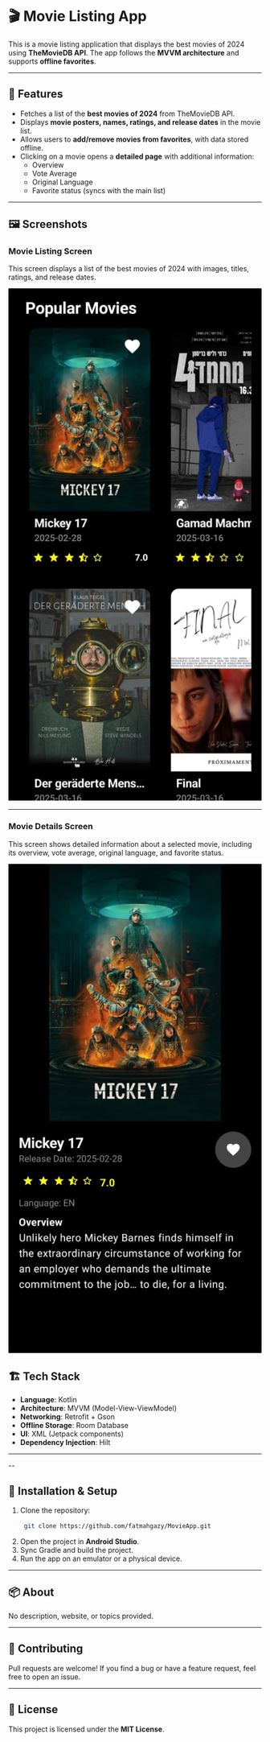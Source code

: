 # 🎬 Movie Listing App

This is a movie listing application that displays the best movies of 2024 using **TheMovieDB API**. The app follows the **MVVM architecture** and supports **offline favorites**.

---

## 📌 Features
- Fetches a list of the **best movies of 2024** from TheMovieDB API.
- Displays **movie posters, names, ratings, and release dates** in the movie list.
- Allows users to **add/remove movies from favorites**, with data stored offline.
- Clicking on a movie opens a **detailed page** with additional information:
  - Overview
  - Vote Average
  - Original Language
  - Favorite status (syncs with the main list)

---
## 🖼️ Screenshots

### **Movie Listing Screen**
This screen displays a list of the best movies of 2024 with images, titles, ratings, and release dates.

![Movie Listing Screen](screenshots/home_screen.png)

---

### **Movie Details Screen**
This screen shows detailed information about a selected movie, including its overview, vote average, original language, and favorite status.

![Movie Details Screen](screenshots/details_screen.png)


## 🏗️ Tech Stack
- **Language**: Kotlin
- **Architecture**: MVVM (Model-View-ViewModel)
- **Networking**: Retrofit + Gson
- **Offline Storage**: Room Database
- **UI**: XML (Jetpack components)
- **Dependency Injection**: Hilt
  
---

--
## 🔧 Installation & Setup

1. Clone the repository:
    ```bash
     git clone https://github.com/fatmahgazy/MovieApp.git
    ```
2. Open the project in **Android Studio**.
3. Sync Gradle and build the project.
4. Run the app on an emulator or a physical device.

---
## 📦 About
No description, website, or topics provided.

---

## 🌟 Contributing
Pull requests are welcome! If you find a bug or have a feature request, feel free to open an issue.

---

## 📜 License
This project is licensed under the **MIT License**.

